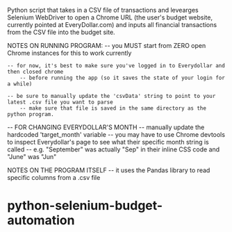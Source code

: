Python script that takes in a CSV file of transactions and levearges Selenium WebDriver to open a Chrome URL (the user's budget website, currently pointed at EveryDollar.com) and inputs all financial transactions from the CSV file into the budget site.

NOTES ON RUNNING PROGRAM:
    -- you MUST start from ZERO open Chrome instances for this to work currently

    -- for now, it's best to make sure you've logged in to Everydollar and then closed chrome
        -- before running the app (so it saves the state of your login for a while)

    -- be sure to manually update the 'csvData' string to point to your latest .csv file you want to parse
        -- make sure that file is saved in the same directory as the python program. 


-- FOR CHANGING EVERYDOLLAR'S MONTH
    -- manually update the hardcoded 'target_month' variable
    -- you may have to use Chrome devtools to inspect Everydollar's page to see what their specific month string is called
        -- e.g. "September" was actually "Sep" in their inline CSS code and "June" was "Jun" 


NOTES ON THE PROGRAM ITSELF
    -- it uses the Pandas library to read specific columns from a .csv file
# python-selenium-budget-automation


